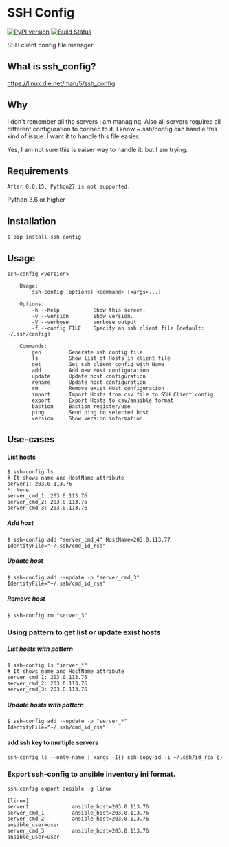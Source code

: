 SSH Config
==========
[![PyPI version](https://badge.fury.io/py/ssh-config.svg)](https://badge.fury.io/py/ssh-config)
[![Build Status](https://travis-ci.org/haginara/ssh_config.svg?branch=master)](https://travis-ci.org/haginara/ssh_config)

SSH client config file manager


What is ssh_config?
-------------------
https://linux.die.net/man/5/ssh_config

Why
---
I don't remember all the servers I am managing. Also all servers requires all different configuration to connec to it. I know ~.ssh/config can handle this kind of issue. I want it to handle this file easier.

Yes, I am not sure this is eaiser way to handle it. but I am trying.

Requirements
------------
    After 0.0.15, Python27 is not supported.

Python 3.6 or higher

Installation
------------
```
$ pip install ssh-config
```

Usage
-----
```
ssh-config <version>

    Usage:
        ssh-config [options] <command> [<args>...]

    Options:
        -h --help           Show this screen.
        -v --version        Show version.
        -V --verbose        Verbose output
        -f --config FILE    Specify an ssh client file [default: ~/.ssh/config]

    Commands:
        gen         Generate ssh config file
        ls          Show list of Hosts in client file
        get         Get ssh client config with Name
        add         Add new Host configuration
        update      Update host configuration
        rename      Update host configuration
        rm          Remove exist Host configuration
        import      Import Hosts from csv file to SSH Client config
        export      Export Hosts to csv/ansible format
        bastion     Bastion register/use
        ping        Send ping to selected host
        version     Show version information

```

Use-cases
---------

#### List hosts
```
$ ssh-config ls 
# It shows name and HostName attribute
server1: 203.0.113.76
*: None
server_cmd_1: 203.0.113.76
server_cmd_2: 203.0.113.76
server_cmd_3: 203.0.113.76
```

##### Add host
```
$ ssh-config add "server_cmd_4" HostName=203.0.113.77 IdentityFile="~/.ssh/cmd_id_rsa"
```

##### Update host
```
$ ssh-config add --update -p "server_cmd_3" IdentityFile="~/.ssh/cmd_id_rsa"
```

##### Remove host
```
$ ssh-config rm "server_3" 
```

### Using pattern to get list or update exist hosts

##### List hosts with pattern
```
$ ssh-config ls "server_*"
# It shows name and HostName attribute
server_cmd_1: 203.0.113.76
server_cmd_2: 203.0.113.76
server_cmd_3: 203.0.113.76
```

##### Update hosts with pattern
```
$ ssh-config add --update -p "server_*" IdentityFile="~/.ssh/cmd_id_rsa"
```


#### add ssh key to multiple servers
```
ssh-config ls --only-name | xargs -I{} ssh-copy-id -i ~/.ssh/id_rsa {}
```

### Export ssh-config to ansible inventory ini format.
```
ssh-config export ansible -g linux

[linux]
server1              ansible_host=203.0.113.76        
server_cmd_1         ansible_host=203.0.113.76        
server_cmd_2         ansible_host=203.0.113.76         ansible_user=user      
server_cmd_3         ansible_host=203.0.113.76         ansible_user=user      
```